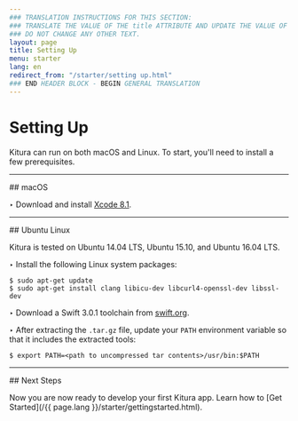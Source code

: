 ```yaml
---
### TRANSLATION INSTRUCTIONS FOR THIS SECTION:
### TRANSLATE THE VALUE OF THE title ATTRIBUTE AND UPDATE THE VALUE OF THE lang ATTRIBUTE.
### DO NOT CHANGE ANY OTHER TEXT.
layout: page
title: Setting Up
menu: starter
lang: en
redirect_from: "/starter/setting up.html"
### END HEADER BLOCK - BEGIN GENERAL TRANSLATION
---
```


<div class="titleBlock">
	<h1>Setting Up</h1>
</div>

Kitura can run on both macOS and Linux. To start, you'll need to install a few prerequisites.

<hr>
## macOS

<span class="arrow">&#8227;</span> Download and install [Xcode 8.1](https://developer.apple.com/download/).

<hr>
## Ubuntu Linux

Kitura is tested on Ubuntu 14.04 LTS, Ubuntu 15.10, and Ubuntu 16.04 LTS.

<span class="arrow">&#8227;</span> Install the following Linux system packages:

```
$ sudo apt-get update
$ sudo apt-get install clang libicu-dev libcurl4-openssl-dev libssl-dev
```

<span class="arrow">&#8227;</span> Download a Swift 3.0.1 toolchain from [swift.org](https://swift.org/download/).

<span class="arrow">&#8227;</span> After extracting the `.tar.gz` file, update your `PATH` environment variable so that it includes the extracted tools:

```
$ export PATH=<path to uncompressed tar contents>/usr/bin:$PATH
```

<hr>
## Next Steps

Now you are now ready to develop your first Kitura app. Learn how to [Get Started](/{{ page.lang }}/starter/gettingstarted.html).
